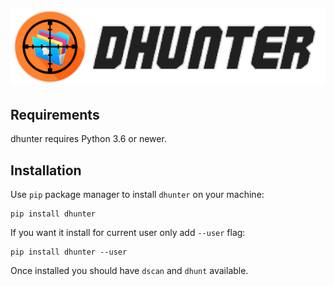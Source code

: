  [![dhunter logo](img/logo.png)](https://github.com/MarcinOrlowski/dhunter)
 ---

## Requirements ##

 dhunter requires Python 3.6 or newer.

## Installation ##

 Use `pip` package manager to install `dhunter` on your machine:
 
    pip install dhunter

 If you want it install for current user only add `--user` flag:

    pip install dhunter --user

 Once installed you should have `dscan` and `dhunt` available.


